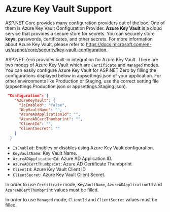 # Azure Key Vault Support

ASP.NET Core provides many configuration providers out of the box. One of them is Azure Key Vault Configuration Provider. **Azure Key Vault** is a cloud service that provides a secure store for secrets. You can securely store **keys**, passwords, certificates, and other secrets. For more information about Azure Key Vault, please refer to https://docs.microsoft.com/en-us/aspnet/core/security/key-vault-configuration.

ASP.NET Zero provides built-in integration for Azure Key Vault. There are two modes of Azure Key Vault which are ```Certificate``` and ```Managed``` modes. You can easily configure Azure Key Vault for ASP.NET Zero by filling the configurations displayed below in appsettings.json of your application. For other environments like Production or Staging, use the correct setting file (appsettings.Production.json or appsettings.Staging.json). 

````json
 "Configuration": {
    "AzureKeyVault": {
      "IsEnabled": "false",
      "KeyVaultName": "",
      "AzureADApplicationId": "",
      "AzureADCertThumbprint": "",
      "ClientId": "",
      "ClientSecret": ""
    }
  }
````



* ```IsEnabled```: Enables or disables using Azure Key Vault configuration. 
* ```KeyVaultName```: Key Vault Name.
* ```AzureADApplicationId```: Azure AD Application ID.
* ```AzureADCertThumbprint```: Azure AD Certificate Thumbprint
* ```ClientId```: Azure Key Vault Client ID
* ```ClientSecret```: Azure Key Vault Client Secret.

In order to use ```Certificate``` mode, ```KeyVaultName```, ```AzureADApplicationId``` and ```AzureADCertThumbprint``` values must be filled.

In order to use ```Managed``` mode, ```ClientId``` and ```ClientSecret``` values must be filled.